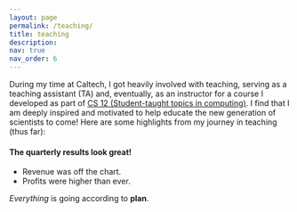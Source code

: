 ```yaml
---
layout: page
permalink: /teaching/
title: teaching
description: 
nav: true
nav_order: 6
---
```


During my time at Caltech, I got heavily involved with teaching, serving as a teaching assistant (TA) and, eventually, as an instructor for a course I developed as part of <a href="https://www.cms.caltech.edu/academics/courses/cs-12">CS 12 (Student-taught topics in computing)</a>. I find that I am deeply inspired and motivated to help educate the new generation of scientists to come! Here are some highlights from my journey in teaching (thus far):

#### The quarterly results look great!
- Revenue was off the chart.
- Profits were higher than ever.

*Everything* is going according to **plan**.
